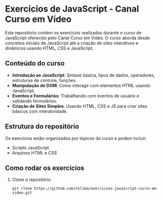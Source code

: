 # Exercícios de JavaScript - Canal Curso em Vídeo

Este repositório contém os exercícios realizados durante o curso de JavaScript oferecido pelo Canal Curso em Vídeo. O curso aborda desde conceitos iniciais de JavaScript até a criação de sites interativos e dinâmicos usando HTML, CSS e JavaScript.

## Conteúdo do curso
- **Introdução ao JavaScript**: Sintaxe básica, tipos de dados, operadores, estruturas de controle, funções.
- **Manipulação de DOM**: Como interagir com elementos HTML usando JavaScript.
- **Eventos e Formulários**: Trabalhando com eventos de usuário e validando formulários.
- **Criação de Sites Simples**: Usando HTML, CSS e JS para criar sites básicos com interatividade.

## Estrutura do repositório
Os exercícios estão organizados por tópicos do curso e podem incluir:
- Scripts JavaScript
- Arquivos HTML e CSS

## Como rodar os exercícios
1. Clone o repositório.
   ```bash[
   git clone https://github.com/n1lima/exercicios-javascript-curso-em-video.git

